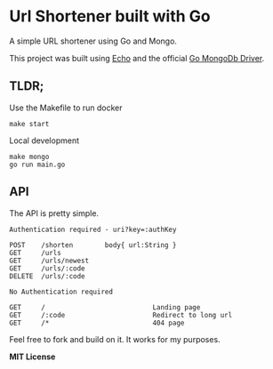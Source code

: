 # Url Shortener built with Go

A simple URL shortener using Go and Mongo.

This project was built using [Echo](https://echo.labstack.com/) and the official [Go MongoDb Driver](https://github.com/mongodb/mongo-go-driver).

## TLDR;

Use the Makefile to run docker

```
make start
```

Local development

```
make mongo
go run main.go
```

## API

The API is pretty simple.

```
Authentication required - uri?key=:authKey

POST    /shorten        body{ url:String }
GET     /urls
GET     /urls/newest 
GET     /urls/:code
DELETE  /urls/:code

No Authentication required

GET     /                           Landing page
GET     /:code                      Redirect to long url
GET     /*                          404 page
```

Feel free to fork and build on it. It works for my purposes.

**MIT License**